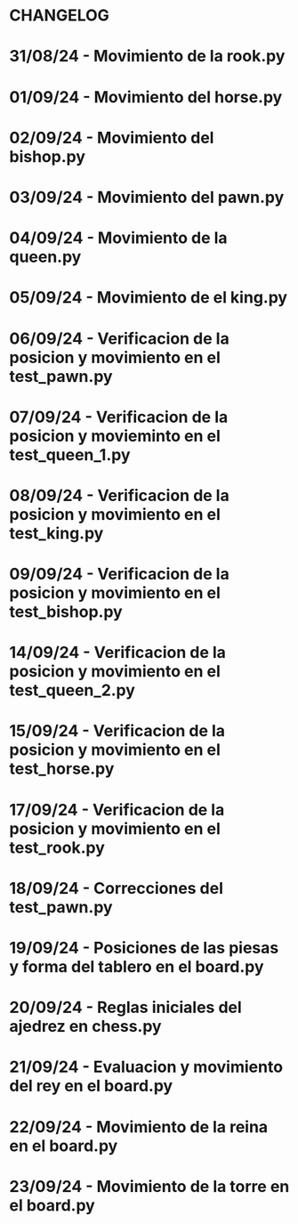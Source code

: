 # CHANGELOG

# 31/08/24 - Movimiento de la rook.py

# 01/09/24 - Movimiento del horse.py

# 02/09/24 - Movimiento del bishop.py

# 03/09/24 - Movimiento del pawn.py

# 04/09/24 - Movimiento de la queen.py

# 05/09/24 - Movimiento de el king.py

# 06/09/24 - Verificacion de la posicion y movimiento en el test_pawn.py

# 07/09/24 - Verificacion de la posicion y movieminto en el test_queen_1.py

# 08/09/24 - Verificacion de la posicion y movimiento en el test_king.py

# 09/09/24 - Verificacion de la posicion y movimiento en el test_bishop.py

# 14/09/24 - Verificacion de la posicion y movimiento en el test_queen_2.py

# 15/09/24 - Verificacion de la posicion y movimiento en el test_horse.py

# 17/09/24 - Verificacion de la posicion y movimiento en el test_rook.py

# 18/09/24 - Correcciones del test_pawn.py

# 19/09/24 - Posiciones de las piesas y forma del tablero en el board.py

# 20/09/24 - Reglas iniciales del ajedrez en chess.py

# 21/09/24 - Evaluacion y movimiento del rey en el board.py

# 22/09/24 - Movimiento de la reina en el board.py

# 23/09/24 - Movimiento de la torre en el board.py